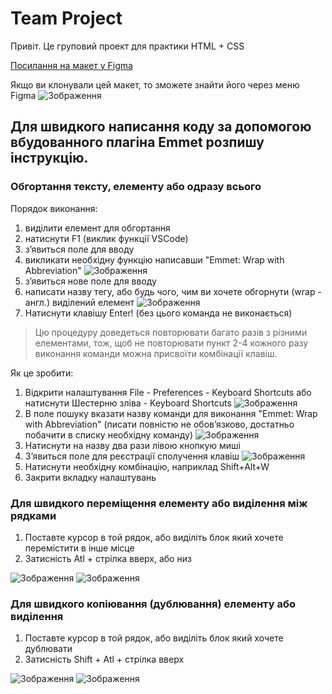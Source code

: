 # Team Project
Привіт. Це груповий проект для практики HTML + CSS

[Посилання на макет у Figma](https://www.figma.com/file/67mnimnDXNldtaekTSsLwh/World.net(2.0)?type=design&mode=design&t=TQtCli48Uzq4xXGI-0)

Якщо ви клонували цей макет, то зможете знайти його через меню Figma
![Зображення](https://i.imgur.com/nHenvLL.png)

## Для швидкого написання коду за допомогою вбудованного плагіна Emmet розпишу інструкцію.

### Обгортання тексту, елементу або одразу всього
Порядок виконання:
1) виділити елемент для обгортання
2) натиснути F1 (виклик функції VSCode)
3) з’явиться поле для вводу
4) викликати необхідну функцію написавши "Emmet: Wrap with Abbreviation"
![Зображення](https://i.imgur.com/ovetkiR.png)
5) з’явиться нове поле для вводу
6) написати назву тегу, або будь чого, чим ви хочете обгорнути (wrap - англ.) виділений елемент
![Зображення](https://i.imgur.com/dshuydS.png)
7) Натиснути клавішу Enter! (без цього команда не виконається)

> Цю процедуру доведеться повторювати багато разів з різними елементами, тож, щоб не повторювати пункт 2-4 кожного разу виконання команди можна присвоїти комбінації клавіш.

Як це зробити:
1) Відкрити налаштування
   File - Preferences - Keyboard Shortcuts або натиснути Шестерню зліва - Keyboard Shortcuts
   ![Зображення](https://i.imgur.com/poHuoEH.png)
2) В поле пошуку вказати назву команди для виконання "Emmet: Wrap with Abbreviation" (писати повністю не обов’язково, достатньо побачити в списку необхідну команду)
   ![Зображення](https://i.imgur.com/reNI6hG.png)
3) Натиснути на назву два рази лівою кнопкую миші
4) З’явиться поле для реєстрації сполучення клавіш
   ![Зображення](https://i.imgur.com/szVhpgB.png)
5) Натиснути необхідну комбінацію, наприклад Shift+Alt+W
6) Закрити вкладку налаштувань

### Для швидкого переміщення елементу або виділення між рядками
1) Поставте курсор в той рядок, або виділіть блок який хочете перемістити в інше місце
2) Затисність Atl + стрілка вверх, або низ

![Зображення](https://i.imgur.com/EcGmBbi.png)
![Зображення](https://i.imgur.com/UoKDXf3.png)

### Для швидкого копіювання (дублювання) елементу або виділення
1) Поставте курсор в той рядок, або виділіть блок який хочете дублювати
2) Затисність Shift + Atl + стрілка вверх

![Зображення](https://i.imgur.com/mUwupLo.png)
![Зображення](https://i.imgur.com/HcDBwqr.png)